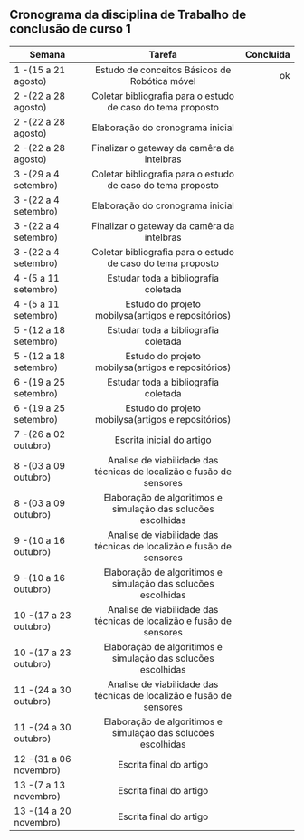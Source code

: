 
## Cronograma da disciplina de Trabalho de conclusão de curso 1

| Semana                 | Tarefa                                                     | Concluida|
| -------------          |:-------------:                                             |   -----: |
| 1 -(15 a 21 agosto)    | Estudo de conceitos Básicos de Robótica móvel              | ok       |
| 2 -(22 a 28 agosto)    | Coletar bibliografia para o estudo de caso do tema proposto|          |
| 2 -(22 a 28 agosto)    | Elaboração do cronograma inicial                           |          |
| 2 -(22 a 28 agosto)    | Finalizar o gateway da camêra da intelbras                 |          |
| 3 -(29 a 4 setembro)   | Coletar bibliografia para o estudo de caso do tema proposto|          |
| 3 -(22 a 4 setembro)   | Elaboração do cronograma inicial                           |          |
| 3 -(22 a 4 setembro)   | Finalizar o gateway da camêra da intelbras                 |          |
| 3 -(22 a 4 setembro)   | Coletar bibliografia para o estudo de caso do tema proposto|          |
| 4 -(5 a 11 setembro)   | Estudar toda a bibliografia coletada                       |          |
| 4 -(5 a 11 setembro)   | Estudo do projeto mobilysa(artigos e repositórios)         |          |
| 5 -(12 a 18 setembro)  | Estudar toda a bibliografia coletada                       |          |
| 5 -(12 a 18 setembro)  | Estudo do projeto mobilysa(artigos e repositórios)         |          |
| 6 -(19 a 25 setembro)  | Estudar toda a bibliografia coletada                       |          |
| 6 -(19 a 25 setembro)  | Estudo do projeto mobilysa(artigos e repositórios)         |          |
| 7 -(26 a 02 outubro)   | Escrita inicial do artigo                                  |          |
| 8 -(03 a 09 outubro)   | Analise de viabilidade das técnicas de localizão e fusão de sensores      |          |
| 8 -(03 a 09 outubro)   | Elaboração de algoritimos e simulação das solucões escolhidas             |          |
| 9 -(10 a 16 outubro)   | Analise de viabilidade das técnicas de localizão e fusão de sensores      |          |
| 9 -(10 a 16 outubro)   | Elaboração de algoritimos e simulação das solucões escolhidas             |          |
|10 -(17 a 23 outubro)   | Analise de viabilidade das técnicas de localizão e fusão de sensores      |          |
|10 -(17 a 23 outubro)   | Elaboração de algoritimos e simulação das solucões escolhidas             |          |
|11 -(24 a 30 outubro)   | Analise de viabilidade das técnicas de localizão e fusão de sensores      |          |
|11 -(24 a 30 outubro)   | Elaboração de algoritimos e simulação das solucões escolhidas             |          |
|12 -(31 a 06 novembro)  | Escrita final do artigo                                                   |          |
|13 -(7 a 13 novembro)   | Escrita final do artigo                                                   |          |
|13 -(14 a 20 novembro)  | Escrita final do artigo                                                   |          |
